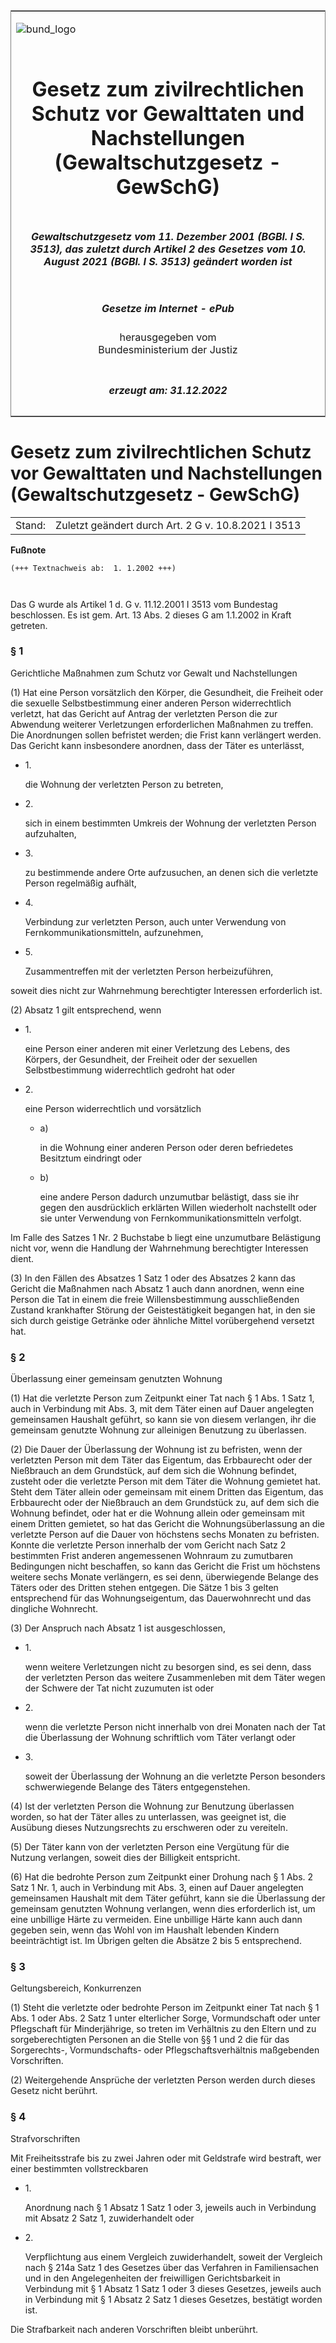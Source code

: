 <span id="DECKBLATT.html"></span>

<table border="0" frame="border" width="100%">

<tr valign="top">

<td align="left">

![bund\_logo](BfJ_2021_Web_de_de.gif)

</td>

<td align="right">

 

</td>

</tr>

<tr align="center" valign="middle">

<td colspan="2">

# Gesetz zum zivilrechtlichen Schutz vor Gewalttaten und Nachstellungen (Gewaltschutzgesetz - GewSchG)

</td>

</tr>

<tr align="center" valign="middle">

<td colspan="2">

##### Gewaltschutzgesetz vom 11. Dezember 2001 (BGBl. I S. 3513), das zuletzt durch Artikel 2 des Gesetzes vom 10. August 2021 (BGBl. I S. 3513) geändert worden ist

</td>

</tr>

<tr align="center" valign="middle">

<td colspan="2">

  
  

##### Gesetze im Internet - ePub  
  
herausgegeben vom  
Bundesministerium der Justiz

</td>

</tr>

<tr align="center" valign="bottom">

<td colspan="2">

  
  

##### erzeugt am: 31.12.2022

</td>

</tr>

</table>

<span id="BJNR351310001.html"></span>

# Gesetz zum zivilrechtlichen Schutz vor Gewalttaten und Nachstellungen (Gewaltschutzgesetz - GewSchG)

<div>

<div class="jnhtml">

|        |                                                     |
| ------ | --------------------------------------------------- |
| Stand: | Zuletzt geändert durch Art. 2 G v. 10.8.2021 I 3513 |

</div>

</div>

<div>

  
**Fußnote**

<div class="jnhtml">

<div>

<div class="jurAbsatz">

  

``` 
(+++ Textnachweis ab:  1. 1.2002 +++)

 
```

Das G wurde als Artikel 1 d. G v. 11.12.2001 I 3513 vom Bundestag
beschlossen. Es ist gem. Art. 13 Abs. 2 dieses G am 1.1.2002 in Kraft
getreten.

</div>

</div>

</div>

</div>

<span id="BJNR351310001BJNE000101360.html"></span>

### § 1  
Gerichtliche Maßnahmen zum Schutz vor Gewalt und Nachstellungen

<div>

<div class="jnhtml">

<div>

<div class="jurAbsatz">

(1) Hat eine Person vorsätzlich den Körper, die Gesundheit, die Freiheit
oder die sexuelle Selbstbestimmung einer anderen Person widerrechtlich
verletzt, hat das Gericht auf Antrag der verletzten Person die zur
Abwendung weiterer Verletzungen erforderlichen Maßnahmen zu treffen. Die
Anordnungen sollen befristet werden; die Frist kann verlängert werden.
Das Gericht kann insbesondere anordnen, dass der Täter es unterlässt,

  - 1\.
    
    <div style="">
    
    die Wohnung der verletzten Person zu betreten,
    
    </div>

  - 2\.
    
    <div style="">
    
    sich in einem bestimmten Umkreis der Wohnung der verletzten Person
    aufzuhalten,
    
    </div>

  - 3\.
    
    <div style="">
    
    zu bestimmende andere Orte aufzusuchen, an denen sich die verletzte
    Person regelmäßig aufhält,
    
    </div>

  - 4\.
    
    <div style="">
    
    Verbindung zur verletzten Person, auch unter Verwendung von
    Fernkommunikationsmitteln, aufzunehmen,
    
    </div>

  - 5\.
    
    <div style="">
    
    Zusammentreffen mit der verletzten Person herbeizuführen,
    
    </div>

soweit dies nicht zur Wahrnehmung berechtigter Interessen erforderlich
ist.

</div>

<div class="jurAbsatz">

(2) Absatz 1 gilt entsprechend, wenn

  - 1\.
    
    <div style="">
    
    eine Person einer anderen mit einer Verletzung des Lebens, des
    Körpers, der Gesundheit, der Freiheit oder der sexuellen
    Selbstbestimmung widerrechtlich gedroht hat oder
    
    </div>

  - 2\.
    
    <div style="">
    
    eine Person widerrechtlich und vorsätzlich
    
      - a)
        
        <div style="">
        
        in die Wohnung einer anderen Person oder deren befriedetes
        Besitztum eindringt oder
        
        </div>
    
      - b)
        
        <div style="">
        
        eine andere Person dadurch unzumutbar belästigt, dass sie ihr
        gegen den ausdrücklich erklärten Willen wiederholt nachstellt
        oder sie unter Verwendung von Fernkommunikationsmitteln
        verfolgt.
        
        </div>
    
    </div>

Im Falle des Satzes 1 Nr. 2 Buchstabe b liegt eine unzumutbare
Belästigung nicht vor, wenn die Handlung der Wahrnehmung berechtigter
Interessen dient.

</div>

<div class="jurAbsatz">

(3) In den Fällen des Absatzes 1 Satz 1 oder des Absatzes 2 kann das
Gericht die Maßnahmen nach Absatz 1 auch dann anordnen, wenn eine Person
die Tat in einem die freie Willensbestimmung ausschließenden Zustand
krankhafter Störung der Geistestätigkeit begangen hat, in den sie sich
durch geistige Getränke oder ähnliche Mittel vorübergehend versetzt hat.

</div>

</div>

</div>

</div>

<span id="BJNR351310001BJNE000200000.html"></span>

### § 2  
Überlassung einer gemeinsam genutzten Wohnung

<div>

<div class="jnhtml">

<div>

<div class="jurAbsatz">

(1) Hat die verletzte Person zum Zeitpunkt einer Tat nach § 1 Abs. 1
Satz 1, auch in Verbindung mit Abs. 3, mit dem Täter einen auf Dauer
angelegten gemeinsamen Haushalt geführt, so kann sie von diesem
verlangen, ihr die gemeinsam genutzte Wohnung zur alleinigen Benutzung
zu überlassen.

</div>

<div class="jurAbsatz">

(2) Die Dauer der Überlassung der Wohnung ist zu befristen, wenn der
verletzten Person mit dem Täter das Eigentum, das Erbbaurecht oder der
Nießbrauch an dem Grundstück, auf dem sich die Wohnung befindet, zusteht
oder die verletzte Person mit dem Täter die Wohnung gemietet hat. Steht
dem Täter allein oder gemeinsam mit einem Dritten das Eigentum, das
Erbbaurecht oder der Nießbrauch an dem Grundstück zu, auf dem sich die
Wohnung befindet, oder hat er die Wohnung allein oder gemeinsam mit
einem Dritten gemietet, so hat das Gericht die Wohnungsüberlassung an
die verletzte Person auf die Dauer von höchstens sechs Monaten zu
befristen. Konnte die verletzte Person innerhalb der vom Gericht nach
Satz 2 bestimmten Frist anderen angemessenen Wohnraum zu zumutbaren
Bedingungen nicht beschaffen, so kann das Gericht die Frist um höchstens
weitere sechs Monate verlängern, es sei denn, überwiegende Belange des
Täters oder des Dritten stehen entgegen. Die Sätze 1 bis 3 gelten
entsprechend für das Wohnungseigentum, das Dauerwohnrecht und das
dingliche Wohnrecht.

</div>

<div class="jurAbsatz">

(3) Der Anspruch nach Absatz 1 ist ausgeschlossen,

  - 1\.
    
    <div style="">
    
    wenn weitere Verletzungen nicht zu besorgen sind, es sei denn, dass
    der verletzten Person das weitere Zusammenleben mit dem Täter wegen
    der Schwere der Tat nicht zuzumuten ist oder
    
    </div>

  - 2\.
    
    <div style="">
    
    wenn die verletzte Person nicht innerhalb von drei Monaten nach der
    Tat die Überlassung der Wohnung schriftlich vom Täter verlangt oder
    
    </div>

  - 3\.
    
    <div style="">
    
    soweit der Überlassung der Wohnung an die verletzte Person besonders
    schwerwiegende Belange des Täters entgegenstehen.
    
    </div>

</div>

<div class="jurAbsatz">

(4) Ist der verletzten Person die Wohnung zur Benutzung überlassen
worden, so hat der Täter alles zu unterlassen, was geeignet ist, die
Ausübung dieses Nutzungsrechts zu erschweren oder zu vereiteln.

</div>

<div class="jurAbsatz">

(5) Der Täter kann von der verletzten Person eine Vergütung für die
Nutzung verlangen, soweit dies der Billigkeit entspricht.

</div>

<div class="jurAbsatz">

(6) Hat die bedrohte Person zum Zeitpunkt einer Drohung nach § 1 Abs. 2
Satz 1 Nr. 1, auch in Verbindung mit Abs. 3, einen auf Dauer angelegten
gemeinsamen Haushalt mit dem Täter geführt, kann sie die Überlassung der
gemeinsam genutzten Wohnung verlangen, wenn dies erforderlich ist, um
eine unbillige Härte zu vermeiden. Eine unbillige Härte kann auch dann
gegeben sein, wenn das Wohl von im Haushalt lebenden Kindern
beeinträchtigt ist. Im Übrigen gelten die Absätze 2 bis 5 entsprechend.

</div>

</div>

</div>

</div>

<span id="BJNR351310001BJNE000301125.html"></span>

### § 3  
Geltungsbereich, Konkurrenzen

<div>

<div class="jnhtml">

<div>

<div class="jurAbsatz">

(1) Steht die verletzte oder bedrohte Person im Zeitpunkt einer Tat nach
§ 1 Abs. 1 oder Abs. 2 Satz 1 unter elterlicher Sorge, Vormundschaft
oder unter Pflegschaft für Minderjährige, so treten im Verhältnis zu den
Eltern und zu sorgeberechtigten Personen an die Stelle von §§ 1 und 2
die für das Sorgerechts-, Vormundschafts- oder Pflegschaftsverhältnis
maßgebenden Vorschriften.

</div>

<div class="jurAbsatz">

(2) Weitergehende Ansprüche der verletzten Person werden durch dieses
Gesetz nicht berührt.

</div>

</div>

</div>

</div>

<span id="BJNR351310001BJNE000402360.html"></span>

### § 4  
Strafvorschriften

<div>

<div class="jnhtml">

<div>

<div class="jurAbsatz">

Mit Freiheitsstrafe bis zu zwei Jahren oder mit Geldstrafe wird
bestraft, wer einer bestimmten vollstreckbaren

  - 1\.
    
    <div style="">
    
    Anordnung nach § 1 Absatz 1 Satz 1 oder 3, jeweils auch in
    Verbindung mit Absatz 2 Satz 1, zuwiderhandelt oder
    
    </div>

  - 2\.
    
    <div style="">
    
    Verpflichtung aus einem Vergleich zuwiderhandelt, soweit der
    Vergleich nach § 214a Satz 1 des Gesetzes über das Verfahren in
    Familiensachen und in den Angelegenheiten der freiwilligen
    Gerichtsbarkeit in Verbindung mit § 1 Absatz 1 Satz 1 oder 3 dieses
    Gesetzes, jeweils auch in Verbindung mit § 1 Absatz 2 Satz 1 dieses
    Gesetzes, bestätigt worden ist.
    
    </div>

Die Strafbarkeit nach anderen Vorschriften bleibt unberührt.

</div>

</div>

</div>

</div>
